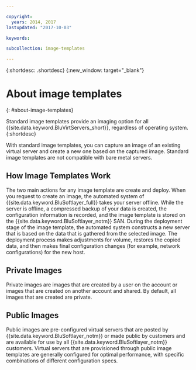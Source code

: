 ```yaml
---

copyright:
  years: 2014, 2017
lastupdated: "2017-10-03"

keywords:

subcollection: image-templates

---
```


{:shortdesc: .shortdesc}
{:new_window: target="_blank"}

# About image templates
{: #about-image-templates}

Standard image templates provide an imaging option for all {{site.data.keyword.BluVirtServers_short}}, regardless of operating system.
{:shortdesc}

With standard image templates, you can capture an image of an existing virtual server and create a new one based on the captured image. Standard image templates are not compatible with bare metal servers.

## How Image Templates Work
The two main actions for any image template are create and deploy. When you request to create an image, the automated system of {{site.data.keyword.BluSoftlayer_full}} takes your server offline. While the server is offline, a compressed backup of your data is created, the configuration information is recorded, and the image template is stored on the {{site.data.keyword.BluSoftlayer_notm}} SAN. During the deployment stage of the image template, the automated system constructs a new server that is based on the data that is gathered from the selected image. The deployment process makes adjustments for volume, restores the copied data, and then makes final configuration changes (for example, network configurations) for the new host.

## Private Images

Private images are images that are created by a user on the account or images that are created on another account and shared. By default, all images that are created are private.

## Public Images

Public images are pre-configured virtual servers that are posted by {{site.data.keyword.BluSoftlayer_notm}} or made public by customers and are available for use by all {{site.data.keyword.BluSoftlayer_notm}} customers. Virtual servers that are provisioned through public image templates are generally configured for optimal performance, with specific combinations of different configuration specs.
